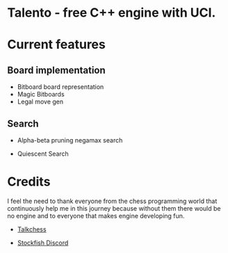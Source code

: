 # Talento - free C++ engine with UCI.

# Current features

## Board implementation

-  Bitboard board representation
-  Magic Bitboards
-  Legal move gen

## Search

-  Alpha-beta pruning negamax search

-  Quiescent Search

# Credits

 I feel the need to thank everyone from the chess programming world that continuously help me in this journey because without them there would be no engine and to everyone that makes engine developing fun.

-  [Talkchess](https://talkchess.com/)

-  [Stockfish Discord](https://discord.com/invite/GWDRS3kU6R)



